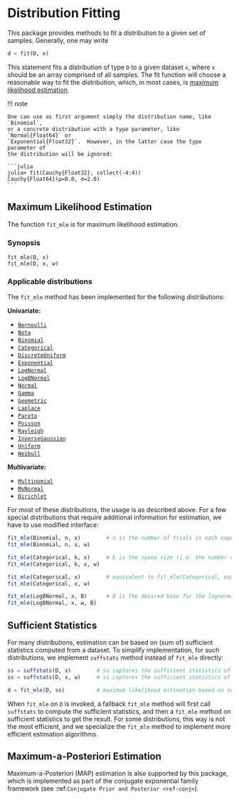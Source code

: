 # Distribution Fitting

This package provides methods to fit a distribution to a given set of samples. Generally, one may write

```julia
d = fit(D, x)
```

This statement fits a distribution of type `D` to a given dataset `x`, where `x` should be an array comprised of all samples. The fit function will choose a reasonable way to fit the distribution, which, in most cases, is [maximum likelihood estimation](http://en.wikipedia.org/wiki/Maximum_likelihood).

!!! note

    One can use as first argument simply the distribution name, like `Binomial`,
    or a concrete distribution with a type parameter, like `Normal{Float64}` or
    `Exponential{Float32}`.  However, in the latter case the type parameter of
    the distribution will be ignored:

    ```julia
    julia> fit(Cauchy{Float32}, collect(-4:4))
    Cauchy{Float64}(μ=0.0, σ=2.0)
    ```

## Maximum Likelihood Estimation

The function `fit_mle` is for maximum likelihood estimation.

### Synopsis

```@docs
fit_mle(D, x)
fit_mle(D, x, w)
```

### Applicable distributions

The `fit_mle` method has been implemented for the following distributions:

**Univariate:**

- [`Bernoulli`](@ref)
- [`Beta`](@ref)
- [`Binomial`](@ref)
- [`Categorical`](@ref)
- [`DiscreteUniform`](@ref)
- [`Exponential`](@ref)
- [`LogNormal`](@ref)
- [`LogBNormal`](@ref)
- [`Normal`](@ref)
- [`Gamma`](@ref)
- [`Geometric`](@ref)
- [`Laplace`](@ref)
- [`Pareto`](@ref)
- [`Poisson`](@ref)
- [`Rayleigh`](@ref)
- [`InverseGaussian`](@ref)
- [`Uniform`](@ref)
- [`Weibull`](@ref)

**Multivariate:**

- [`Multinomial`](@ref)
- [`MvNormal`](@ref)
- [`Dirichlet`](@ref)

For most of these distributions, the usage is as described above. For a few special distributions that require additional information for estimation, we have to use modified interface:

```julia
fit_mle(Binomial, n, x)        # n is the number of trials in each experiment
fit_mle(Binomial, n, x, w)

fit_mle(Categorical, k, x)     # k is the space size (i.e. the number of distinct values)
fit_mle(Categorical, k, x, w)

fit_mle(Categorical, x)        # equivalent to fit_mle(Categorical, max(x), x)
fit_mle(Categorical, x, w)

fit_mle(LogBNormal, x, B)      # B is the desired base for the lognormal distribution
fit_mle(LogBNormal, x, w, B)
```

## Sufficient Statistics

For many distributions, estimation can be based on (sum of) sufficient statistics computed from a dataset. To simplify implementation, for such distributions, we implement `suffstats` method instead of `fit_mle` directly:

```julia
ss = suffstats(D, x)        # ss captures the sufficient statistics of x
ss = suffstats(D, x, w)     # ss captures the sufficient statistics of a weighted dataset

d = fit_mle(D, ss)          # maximum likelihood estimation based on sufficient stats
```

When `fit_mle` on `D` is invoked, a fallback `fit_mle` method will first call `suffstats` to compute the sufficient statistics, and then a `fit_mle` method on sufficient statistics to get the result. For some distributions, this way is not the most efficient, and we specialize the `fit_mle` method to implement more efficient estimation algorithms.


## Maximum-a-Posteriori Estimation

Maximum-a-Posteriori (MAP) estimation is also supported by this package, which is implemented as part of the conjugate exponential family framework (see :ref:`Conjugate Prior and Posterior <ref-conj>`).
